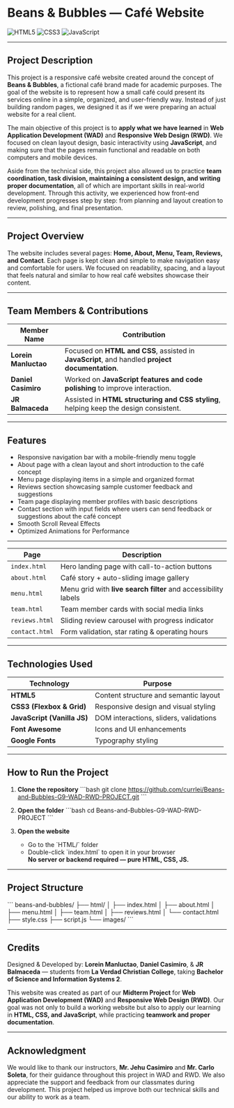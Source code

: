# **Beans & Bubbles — Café Website**

![HTML5](https://img.shields.io/badge/HTML5-E34F26?style=flat&logo=html5&logoColor=white)
![CSS3](https://img.shields.io/badge/CSS3-1572B6?style=flat&logo=css3&logoColor=white)
![JavaScript](https://img.shields.io/badge/JavaScript-F7DF1E?style=flat&logo=javascript&logoColor=black)

---

## **Project Description**

This project is a responsive café website created around the concept of **Beans & Bubbles**, a fictional café brand made for academic purposes. The goal of the website is to represent how a small café could present its services online in a simple, organized, and user-friendly way. Instead of just building random pages, we designed it as if we were preparing an actual website for a real client.

The main objective of this project is to **apply what we have learned** in **Web Application Development (WAD)** and **Responsive Web Design (RWD)**. We focused on clean layout design, basic interactivity using **JavaScript**, and making sure that the pages remain functional and readable on both computers and mobile devices.

Aside from the technical side, this project also allowed us to practice **team coordination, task division, maintaining a consistent design, and writing proper documentation**, all of which are important skills in real-world development. Through this activity, we experienced how front-end development progresses step by step: from planning and layout creation to review, polishing, and final presentation.

---

## **Project Overview**

The website includes several pages: **Home, About, Menu, Team, Reviews, and Contact**. Each page is kept clean and simple to make navigation easy and comfortable for users. We focused on readability, spacing, and a layout that feels natural and similar to how real café websites showcase their content.

---

## **Team Members & Contributions**

| **Member Name**        | **Contribution** |
|----------------------|------------------|
| **Lorein Manluctao** | Focused on **HTML and CSS**, assisted in **JavaScript**, and handled **project documentation**. |
| **Daniel Casimiro**  | Worked on **JavaScript features and code polishing** to improve interaction. |
| **JR Balmaceda**     | Assisted in **HTML structuring and CSS styling**, helping keep the design consistent. |

---

## **Features**

- Responsive navigation bar with a mobile-friendly menu toggle  
- About page with a clean layout and short introduction to the café concept  
- Menu page displaying items in a simple and organized format  
- Reviews section showcasing sample customer feedback and suggestions  
- Team page displaying member profiles with basic descriptions  
- Contact section with input fields where users can send feedback or suggestions about the café concept  
- Smooth Scroll Reveal Effects  
- Optimized Animations for Performance

---

| Page           | Description                                                    |
| -------------- | -------------------------------------------------------------- |
| `index.html`   | Hero landing page with call-to-action buttons                  |
| `about.html`   | Café story + auto-sliding image gallery                        |
| `menu.html`    | Menu grid with **live search filter** and accessibility labels |
| `team.html`    | Team member cards with social media links                      |
| `reviews.html` | Sliding review carousel with progress indicator                |
| `contact.html` | Form validation, star rating & operating hours                 |

---

## **Technologies Used**

| Technology                     | Purpose |
|-----------------------------|--------|
| **HTML5**                   | Content structure and semantic layout |
| **CSS3 (Flexbox & Grid)**   | Responsive design and visual styling |
| **JavaScript (Vanilla JS)** | DOM interactions, sliders, validations |
| **Font Awesome**            | Icons and UI enhancements |
| **Google Fonts**            | Typography styling |

---

## **How to Run the Project**

1. **Clone the repository**
   \`\`\`bash
   git clone https://github.com/currlei/Beans-and-Bubbles-G9-WAD-RWD-PROJECT.git
   \`\`\`

2. **Open the folder**
   \`\`\`bash
   cd Beans-and-Bubbles-G9-WAD-RWD-PROJECT
   \`\`\`

3. **Open the website**
   - Go to the \`HTML/\` folder  
   - Double-click \`index.html\` to open it in your browser  
   **No server or backend required — pure HTML, CSS, JS.**

---

## **Project Structure**

\`\`\`
beans-and-bubbles/
├── html/
│   ├── index.html
│   ├── about.html
│   ├── menu.html
│   ├── team.html
│   ├── reviews.html
│   └── contact.html
├── style.css
├── script.js
└── images/
\`\`\`

---

## **Credits**

Designed & Developed by: **Lorein Manluctao**, **Daniel Casimiro**, & **JR Balmaceda** — students from **La Verdad Christian College**, taking **Bachelor of Science and Information Systems 2**.

This website was created as part of our **Midterm Project** for **Web Application Development (WAD)** and **Responsive Web Design (RWD)**. Our goal was not only to build a working website but also to apply our learning in **HTML, CSS, and JavaScript**, while practicing **teamwork and proper documentation**.

---

## **Acknowledgment**

We would like to thank our instructors, **Mr. Jehu Casimiro** and **Mr. Carlo Soleta**, for their guidance throughout this project in WAD and RWD. We also appreciate the support and feedback from our classmates during development. This project helped us improve both our technical skills and our ability to work as a team.
